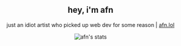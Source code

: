 <h2 align="center">hey, i'm afn</h2>
<p align="center">just an idiot artist who picked up web dev for some reason | <a href="https://afn.lol" target="_blank">afn.lol</a></p>

<p align="center">
 <picture align="center">
  <source media="(prefers-color-scheme: dark)" srcset="https://github-readme-stats.vercel.app/api?username=xafn&show_icons=true&bg_color=ffffff00&text_color=cdd6f4&icon_color=95b7e6&title_color=95b7e6&border_color=bac2de32&border_radius=16">
  <img alt="afn's stats" src="https://github-readme-stats.vercel.app/api?username=xafn&show_icons=true&bg_color=ffffff00&text_color=302d41&icon_color=a6da95&title_color=8aadf4&border_color=bac2de77&border_radius=16">
</picture>
</p>


<h3 align="center"></h3>
